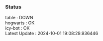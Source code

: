 ### Status


table : DOWN  
hogwarts : OK  
icy-bot : OK  
Latest Update : 2024-10-01 19:08:29.936446
